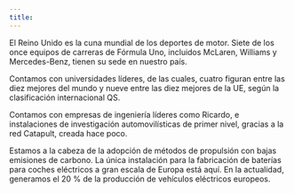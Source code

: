 ```yaml
---
title: 
---
```


El Reino Unido es la cuna mundial de los deportes de motor. Siete de los once equipos de carreras de Fórmula Uno, incluidos McLaren, Williams y Mercedes-Benz, tienen su sede en nuestro país. 

Contamos con universidades líderes, de las cuales, cuatro figuran entre las diez mejores del mundo y nueve entre las diez mejores de la UE, según la clasificación internacional QS.

Contamos con empresas de ingeniería líderes como Ricardo, e instalaciones de investigación automovilísticas de primer nivel, gracias a la red Catapult, creada hace poco.

Estamos a la cabeza de la adopción de métodos de propulsión con bajas emisiones de carbono. La única instalación para la fabricación de baterías para coches eléctricos a gran escala de Europa está aquí. En la actualidad, generamos el 20 % de la producción de vehículos eléctricos europeos.
